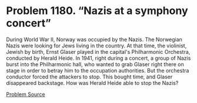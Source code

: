 # Problem 1180. “Nazis at a symphony concert”

During World War II, Norway was occupied by the Nazis. The Norwegian Nazis were looking for Jews living in the country. At that time, the violinist, Jewish by birth, Ernst Glaser played in the capital's Philharmonic Orchestra, conducted by Herald Heide. In 1941, right during a concert, a group of Nazis burst into the Philharmonic hall, who wanted to grab Glaser right there on stage in order to betray him to the occupation authorities. But the orchestra conductor forced the attackers to stop. This bought time, and Glaser disappeared backstage. How was Herald Heide able to stop the Nazis?

[Problem Source](https://www.trizland.ru/tasks/5631/)